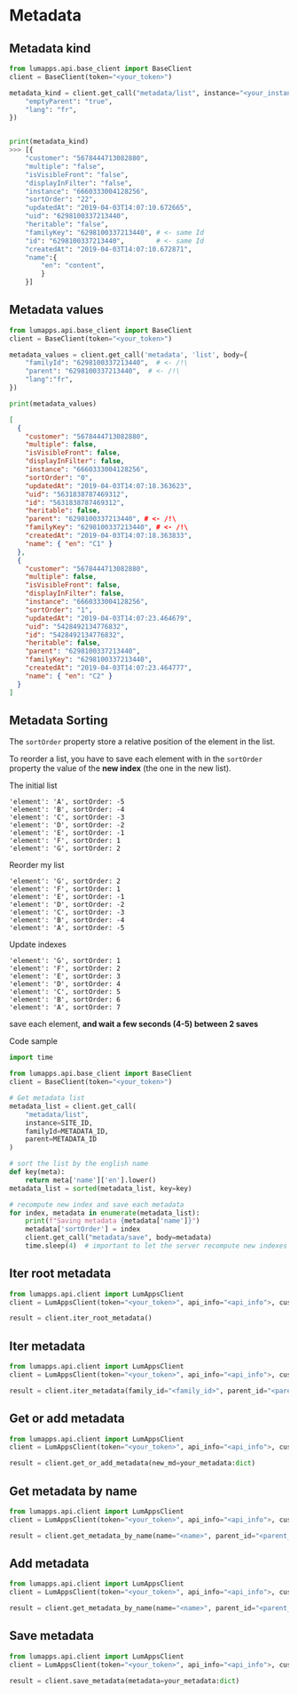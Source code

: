 # Metadata

## Metadata kind

```python
from lumapps.api.base_client import BaseClient
client = BaseClient(token="<your_token>")

metadata_kind = client.get_call("metadata/list", instance="<your_instance_id>", body={
    "emptyParent": "true",
    "lang": "fr",
})


print(metadata_kind)
>>> [{
    "customer": "5678444713082880",
    "multiple": "false",
    "isVisibleFront": "false",
    "displayInFilter": "false",
    "instance": "6660333004128256",
    "sortOrder": "22",
    "updatedAt": "2019-04-03T14:07:10.672665",
    "uid": "6298100337213440",
    "heritable": "false",
    "familyKey": "6298100337213440", # <- same Id
    "id": "6298100337213440",        # <- same Id
    "createdAt": "2019-04-03T14:07:10.672871",
    "name":{
        "en": "content",
        }
    }]
```

## Metadata values

```python
from lumapps.api.base_client import BaseClient
client = BaseClient(token="<your_token>")

metadata_values = client.get_call('metadata', 'list', body={
    "familyId":	"6298100337213440",  # <- /!\
    "parent": "6298100337213440",  # <- /!\
    "lang":"fr",
})

print(metadata_values)
```

```json
[
  {
    "customer": "5678444713082880",
    "multiple": false,
    "isVisibleFront": false,
    "displayInFilter": false,
    "instance": "6660333004128256",
    "sortOrder": "0",
    "updatedAt": "2019-04-03T14:07:18.363623",
    "uid": "5631838787469312",
    "id": "5631838787469312",
    "heritable": false,
    "parent": "6298100337213440", # <- /!\
    "familyKey": "6298100337213440", # <- /!\
    "createdAt": "2019-04-03T14:07:18.363833",
    "name": { "en": "C1" }
  },
  {
    "customer": "5678444713082880",
    "multiple": false,
    "isVisibleFront": false,
    "displayInFilter": false,
    "instance": "6660333004128256",
    "sortOrder": "1",
    "updatedAt": "2019-04-03T14:07:23.464679",
    "uid": "5428492134776832",
    "id": "5428492134776832",
    "heritable": false,
    "parent": "6298100337213440",
    "familyKey": "6298100337213440",
    "createdAt": "2019-04-03T14:07:23.464777",
    "name": { "en": "C2" }
  }
]
```


## Metadata Sorting

The `sortOrder` property store a relative position of the element in the list.

To reorder a list, you have to save each element with in the `sortOrder` property the value of the **new index** (the one in the new list).

The initial list

    'element': 'A', sortOrder: -5
    'element': 'B', sortOrder: -4
    'element': 'C', sortOrder: -3
    'element': 'D', sortOrder: -2
    'element': 'E', sortOrder: -1
    'element': 'F', sortOrder: 1
    'element': 'G', sortOrder: 2

Reorder my list

    'element': 'G', sortOrder: 2
    'element': 'F', sortOrder: 1
    'element': 'E', sortOrder: -1
    'element': 'D', sortOrder: -2
    'element': 'C', sortOrder: -3
    'element': 'B', sortOrder: -4
    'element': 'A', sortOrder: -5

Update indexes

    'element': 'G', sortOrder: 1
    'element': 'F', sortOrder: 2
    'element': 'E', sortOrder: 3
    'element': 'D', sortOrder: 4
    'element': 'C', sortOrder: 5
    'element': 'B', sortOrder: 6
    'element': 'A', sortOrder: 7

save each element,
**and wait a few seconds (4-5) between 2 saves**

Code sample

```python
import time

from lumapps.api.base_client import BaseClient
client = BaseClient(token="<your_token>")

# Get metadata list
metadata_list = client.get_call(
    "metadata/list",
    instance=SITE_ID,
    familyId=METADATA_ID,
    parent=METADATA_ID
)

# sort the list by the english name
def key(meta):
    return meta['name']['en'].lower()
metadata_list = sorted(metadata_list, key=key)

# recompute new index and save each metadata
for index, metadata in enumerate(metadata_list):
    print(f"Saving metadata {metadata['name']}")
    metadata['sortOrder'] = index
    client.get_call("metadata/save", body=metadata)
    time.sleep(4)  # important to let the server recompute new indexes
```

## Iter root metadata

```python
from lumapps.api.client import LumAppsClient
client = LumAppsClient(token="<your_token>", api_info="<api_info">, customer_id="<customer_id>", instance_id="<instance_id>")

result = client.iter_root_metadata()
```

## Iter metadata

```python
from lumapps.api.client import LumAppsClient
client = LumAppsClient(token="<your_token>", api_info="<api_info">, customer_id="<customer_id>", instance_id="<instance_id>")

result = client.iter_metadata(family_id="<family_id>", parent_id="<parent_id>")
```

## Get or add metadata

```python
from lumapps.api.client import LumAppsClient
client = LumAppsClient(token="<your_token>", api_info="<api_info">, customer_id="<customer_id>", instance_id="<instance_id>")

result = client.get_or_add_metadata(new_md=your_metadata:dict)
```

## Get metadata by name

```python
from lumapps.api.client import LumAppsClient
client = LumAppsClient(token="<your_token>", api_info="<api_info">, customer_id="<customer_id>", instance_id="<instance_id>")

result = client.get_metadata_by_name(name="<name>", parent_id="<parent_id>")
```

## Add metadata

```python
from lumapps.api.client import LumAppsClient
client = LumAppsClient(token="<your_token>", api_info="<api_info">, customer_id="<customer_id>", instance_id="<instance_id>")

result = client.get_metadata_by_name(name="<name>", parent_id="<parent_id>")
```

## Save metadata

```python
from lumapps.api.client import LumAppsClient
client = LumAppsClient(token="<your_token>", api_info="<api_info">, customer_id="<customer_id>", instance_id="<instance_id>")

result = client.save_metadata(metadata=your_metadata:dict)
```
